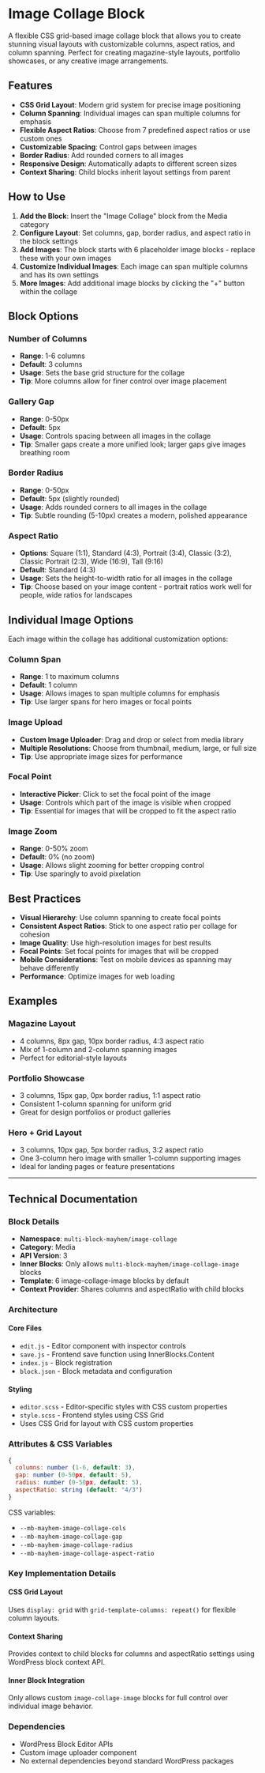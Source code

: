 # Image Collage Block

A flexible CSS grid-based image collage block that allows you to create stunning visual layouts with customizable columns, aspect ratios, and column spanning. Perfect for creating magazine-style layouts, portfolio showcases, or any creative image arrangements.

## Features

- **CSS Grid Layout**: Modern grid system for precise image positioning
- **Column Spanning**: Individual images can span multiple columns for emphasis
- **Flexible Aspect Ratios**: Choose from 7 predefined aspect ratios or use custom ones
- **Customizable Spacing**: Control gaps between images
- **Border Radius**: Add rounded corners to all images
- **Responsive Design**: Automatically adapts to different screen sizes
- **Context Sharing**: Child blocks inherit layout settings from parent

## How to Use

1. **Add the Block**: Insert the "Image Collage" block from the Media category
2. **Configure Layout**: Set columns, gap, border radius, and aspect ratio in the block settings
3. **Add Images**: The block starts with 6 placeholder image blocks - replace these with your own images
4. **Customize Individual Images**: Each image can span multiple columns and has its own settings
5. **More Images**: Add additional image blocks by clicking the "+" button within the collage

## Block Options

### Number of Columns
- **Range**: 1-6 columns
- **Default**: 3 columns
- **Usage**: Sets the base grid structure for the collage
- **Tip**: More columns allow for finer control over image placement

### Gallery Gap
- **Range**: 0-50px
- **Default**: 5px
- **Usage**: Controls spacing between all images in the collage
- **Tip**: Smaller gaps create a more unified look; larger gaps give images breathing room

### Border Radius
- **Range**: 0-50px
- **Default**: 5px (slightly rounded)
- **Usage**: Adds rounded corners to all images in the collage
- **Tip**: Subtle rounding (5-10px) creates a modern, polished appearance

### Aspect Ratio
- **Options**: Square (1:1), Standard (4:3), Portrait (3:4), Classic (3:2), Classic Portrait (2:3), Wide (16:9), Tall (9:16)
- **Default**: Standard (4:3)
- **Usage**: Sets the height-to-width ratio for all images in the collage
- **Tip**: Choose based on your image content - portrait ratios work well for people, wide ratios for landscapes

## Individual Image Options

Each image within the collage has additional customization options:

### Column Span
- **Range**: 1 to maximum columns
- **Default**: 1 column
- **Usage**: Allows images to span multiple columns for emphasis
- **Tip**: Use larger spans for hero images or focal points

### Image Upload
- **Custom Image Uploader**: Drag and drop or select from media library
- **Multiple Resolutions**: Choose from thumbnail, medium, large, or full size
- **Tip**: Use appropriate image sizes for performance

### Focal Point
- **Interactive Picker**: Click to set the focal point of the image
- **Usage**: Controls which part of the image is visible when cropped
- **Tip**: Essential for images that will be cropped to fit the aspect ratio

### Image Zoom
- **Range**: 0-50% zoom
- **Default**: 0% (no zoom)
- **Usage**: Allows slight zooming for better cropping control
- **Tip**: Use sparingly to avoid pixelation

## Best Practices

- **Visual Hierarchy**: Use column spanning to create focal points
- **Consistent Aspect Ratios**: Stick to one aspect ratio per collage for cohesion
- **Image Quality**: Use high-resolution images for best results
- **Focal Points**: Set focal points for images that will be cropped
- **Mobile Considerations**: Test on mobile devices as spanning may behave differently
- **Performance**: Optimize images for web loading

## Examples

### Magazine Layout
- 4 columns, 8px gap, 10px border radius, 4:3 aspect ratio
- Mix of 1-column and 2-column spanning images
- Perfect for editorial-style layouts

### Portfolio Showcase
- 3 columns, 15px gap, 0px border radius, 1:1 aspect ratio
- Consistent 1-column spanning for uniform grid
- Great for design portfolios or product galleries

### Hero + Grid Layout
- 3 columns, 10px gap, 5px border radius, 3:2 aspect ratio
- One 3-column hero image with smaller 1-column supporting images
- Ideal for landing pages or feature presentations

---

## Technical Documentation

### Block Details
- **Namespace**: `multi-block-mayhem/image-collage`
- **Category**: Media
- **API Version**: 3
- **Inner Blocks**: Only allows `multi-block-mayhem/image-collage-image` blocks
- **Template**: 6 image-collage-image blocks by default
- **Context Provider**: Shares columns and aspectRatio with child blocks

### Architecture

#### Core Files
- `edit.js` - Editor component with inspector controls
- `save.js` - Frontend save function using InnerBlocks.Content
- `index.js` - Block registration
- `block.json` - Block metadata and configuration

#### Styling
- `editor.scss` - Editor-specific styles with CSS custom properties
- `style.scss` - Frontend styles using CSS Grid
- Uses CSS Grid for layout with CSS custom properties

### Attributes & CSS Variables
```javascript
{
  columns: number (1-6, default: 3),
  gap: number (0-50px, default: 5),
  radius: number (0-50px, default: 5),
  aspectRatio: string (default: "4/3")
}
```

CSS variables:
- `--mb-mayhem-image-collage-cols`
- `--mb-mayhem-image-collage-gap`
- `--mb-mayhem-image-collage-radius`
- `--mb-mayhem-image-collage-aspect-ratio`

### Key Implementation Details

#### CSS Grid Layout
Uses `display: grid` with `grid-template-columns: repeat()` for flexible column layouts.

#### Context Sharing
Provides context to child blocks for columns and aspectRatio settings using WordPress block context API.

#### Inner Block Integration
Only allows custom `image-collage-image` blocks for full control over individual image behavior.

### Dependencies
- WordPress Block Editor APIs
- Custom image uploader component
- No external dependencies beyond standard WordPress packages

